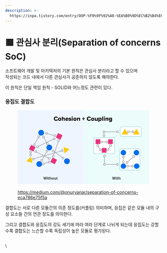 ```yaml
---
description: >-
  https://inpa.tistory.com/entry/OOP-%F0%9F%92%A0-%EA%B0%9D%EC%B2%B4%EC%9D%98-%EA%B2%B0%ED%95%A9%EB%8F%84-%EC%9D%91%EC%A7%91%EB%8F%84-%EC%9D%98%EB%AF%B8%EC%99%80-%EB%8B%A8%EA%B3%84-%EC%9D%B4%ED%95%B4%ED
---
```


# 🟥 관심사 분리(Separation of concerns SoC)

소프트웨어 개발 및 아키텍처의 기본 원칙은 관심사 분리라고 할 수 있으며\
작성되는 코드 내에서 다른 관심사가 공존하지 않도록 해야한다.

이 원칙은 단일 책임 원칙 - SOLID와 어느정도 관련이 있다.



### 응집도 결합도

<figure><img src="../../.gitbook/assets/image.png" alt=""><figcaption><p><a href="https://medium.com/@onuryanar/separation-of-concerns-eca786e75f5a">https://medium.com/@onuryanar/separation-of-concerns-eca786e75f5a</a></p></figcaption></figure>

결합도는  서로 다른 모듈간의 의존 정도를(커플링) 의미하며,  응집은 같은 모듈 내의 구성 요소들 간의 연관 정도를 의미한다.

그리고 결합도와 응집도의 강도 세기에 따라 여라 단계로 나뉘게 되는데 응집도는 강할수록 결합도는 느슨할 수록 독립성이 높은 모듈로 평가된다.



\
\
